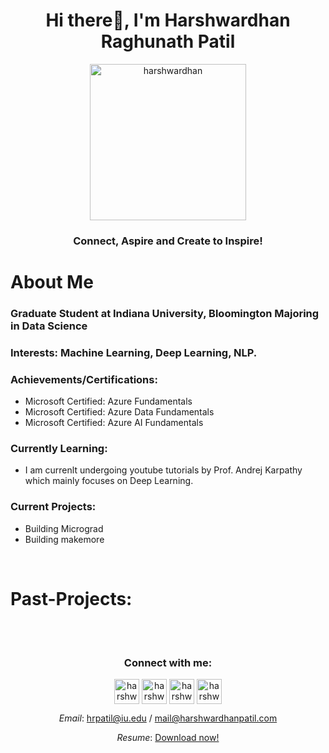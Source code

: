 <h1 align="center">Hi there👋, I'm Harshwardhan Raghunath Patil</h1>

<div align="center">
<img src="https://avatars.githubusercontent.com/u/43771203?v=4" alt="harshwardhan" width="250" />
<h3>Connect, Aspire and Create to Inspire!</h3>
</div>



# About Me

### Graduate Student at Indiana University, Bloomington Majoring in Data Science

### Interests: Machine Learning, Deep Learning, NLP. 

### Achievements/Certifications:
- Microsoft Certified: Azure Fundamentals
- Microsoft Certified: Azure Data Fundamentals
- Microsoft Certified: Azure AI Fundamentals

### Currently Learning:
- I am currenlt undergoing youtube tutorials by Prof. Andrej Karpathy which mainly focuses on Deep Learning.

### Current Projects:
- Building Micrograd
- Building makemore

<br/>

# Past-Projects:

<br/>

#
<h3 align="center">Connect with me:</h3>
<p align="center">
<a href="https://linkedin.com/in/harshwardhanpatil" target="blank"><img align="center" src="https://img.icons8.com/3d-fluency/750/null/linkedin.png" alt="harshwardhanpatil" height="40" width="40" /></a>
<a href="https://kaggle.com/harshwardhanp" target="blank"><img align="center" src="https://img.icons8.com/external-tal-revivo-shadow-tal-revivo/96/null/external-kaggle-an-online-community-of-data-scientists-and-machine-learners-owned-by-google-logo-shadow-tal-revivo.png" alt="harshwardhanp" height="40" width="40" /></a>
<a href="https://www.leetcode.com/harshwardhanp" target="blank"><img align="center" src="https://img.icons8.com/external-tal-revivo-color-tal-revivo/96/null/external-level-up-your-coding-skills-and-quickly-land-a-job-logo-color-tal-revivo.png" alt="harshwardhanp" height="40" width="40" /></a>
<a href="https://instagram.com/harshwardhanp_" target="blank"><img align="center" src="https://img.icons8.com/3d-fluency/750/null/instagram-new.png" alt="harshwardhanp_" height="40" width="40" /></a>
</p>

<div align="center">

*Email*: hrpatil@iu.edu / mail@harshwardhanpatil.com

*Resume*: [Download now!](https://harshwardhanpatil.com/assets/Harshwardhan_Patil_Resume.pdf)
<div/>


